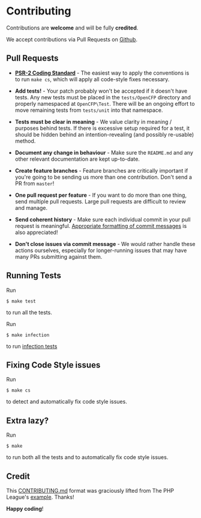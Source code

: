 # Contributing

Contributions are **welcome** and will be fully **credited**.

We accept contributions via Pull Requests on [Github](https://github.com/opencfp/opencfp).

## Pull Requests

- **[PSR-2 Coding Standard](https://github.com/php-fig/fig-standards/blob/master/accepted/PSR-2-coding-style-guide.md)** - The easiest way to apply the conventions is to run `make cs`, which will apply all code-style fixes necessary.

- **Add tests!** - Your patch probably won't be accepted if it doesn't have tests. Any new tests must be placed in the `tests/OpenCFP` directory and properly namespaced at `OpenCFP\Test`. There will be an ongoing effort to move remaining tests from `tests/unit` into that namespace.

- **Tests must be clear in meaning** - We value clarity in meaning / purposes behind tests. If there is excessive setup required for a test, it should be hidden behind an intention-revealing (and possibly re-usable) method.

- **Document any change in behaviour** - Make sure the `README.md` and any other relevant documentation are kept up-to-date.

- **Create feature branches** - Feature branches are critically important if you're going to be sending us more than one contribution. Don't send a PR from `master`!

- **One pull request per feature** - If you want to do more than one thing, send multiple pull requests. Large pull requests are difficult to review and manage.

- **Send coherent history** - Make sure each individual commit in your pull request is meaningful. [Appropriate formatting of commit messages](http://chris.beams.io/posts/git-commit/) is also appreciated!

- **Don't close issues via commit message** - We would rather handle these actions ourselves, especially for longer-running issues that may have many PRs submitting against them.

## Running Tests

Run

```
$ make test
```

to run all the tests.

Run 
```
$ make infection
```
to run [infection tests](https://infection.github.io/guide/)

## Fixing Code Style issues

Run

```
$ make cs
```

to detect and automatically fix code style issues.

## Extra lazy?

Run

```
$ make
```

to run both all the tests and to automatically fix code style issues. 

## Credit

This [CONTRIBUTING.md](CONTRIBUTING.md) format was graciously lifted from The PHP League's [example](https://github.com/thephpleague/skeleton/blob/master/CONTRIBUTING.md). Thanks!

**Happy coding**!
